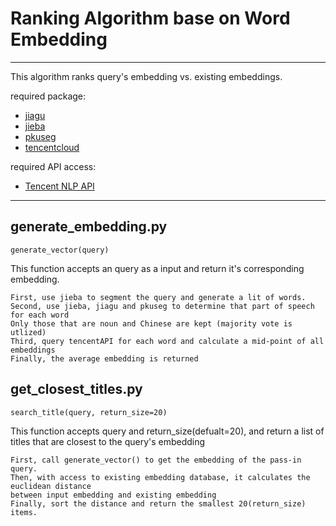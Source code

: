 # Ranking Algorithm base on Word Embedding

---

This algorithm ranks query's embedding vs. existing embeddings. 

required package: 

- [jiagu](https://pypi.org/project/jiagu/)
- [jieba](https://pypi.org/project/jieba/)
- [pkuseg](https://pypi.org/project/pkuseg/)
- [tencentcloud](https://cloud.tencent.com/document/sdk/Python)

required API access: 

- [Tencent NLP API](https://cloud.tencent.com/product/nlp)

---

## generate_embedding.py 

    generate_vector(query)
    
This function accepts an query as a input and return it's corresponding embedding. 

    First, use jieba to segment the query and generate a lit of words. 
    Second, use jieba, jiagu and pkuseg to determine that part of speech for each word 
    Only those that are noun and Chinese are kept (majority vote is utlized)
    Third, query tencentAPI for each word and calculate a mid-point of all embeddings 
    Finally, the average embedding is returned 

## get_closest_titles.py 

    search_title(query, return_size=20)

This function accepts query and return_size(defualt=20), and return a list of titles that are closest to the query's embedding 

    First, call generate_vector() to get the embedding of the pass-in query. 
    Then, with access to existing embedding database, it calculates the euclidean distance
    between input embedding and existing embedding 
    Finally, sort the distance and return the smallest 20(return_size) items. 